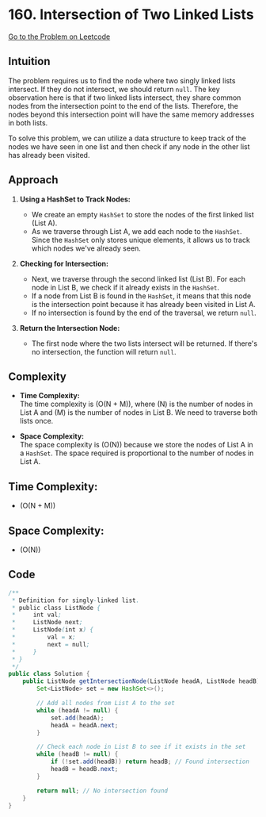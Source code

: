 # 160. Intersection of Two Linked Lists

[Go to the Problem on Leetcode](https://leetcode.com/problems/intersection-of-two-linked-lists/)

## Intuition
The problem requires us to find the node where two singly linked lists intersect. If they do not intersect, we should return `null`. The key observation here is that if two linked lists intersect, they share common nodes from the intersection point to the end of the lists. Therefore, the nodes beyond this intersection point will have the same memory addresses in both lists.

To solve this problem, we can utilize a data structure to keep track of the nodes we have seen in one list and then check if any node in the other list has already been visited.

## Approach
1. **Using a HashSet to Track Nodes:**
   - We create an empty `HashSet` to store the nodes of the first linked list (List A).
   - As we traverse through List A, we add each node to the `HashSet`. Since the `HashSet` only stores unique elements, it allows us to track which nodes we've already seen.

2. **Checking for Intersection:**
   - Next, we traverse through the second linked list (List B). For each node in List B, we check if it already exists in the `HashSet`.
   - If a node from List B is found in the `HashSet`, it means that this node is the intersection point because it has already been visited in List A.
   - If no intersection is found by the end of the traversal, we return `null`.

3. **Return the Intersection Node:**
   - The first node where the two lists intersect will be returned. If there's no intersection, the function will return `null`.

## Complexity
- **Time Complexity:**  
  The time complexity is \(O(N + M)\), where \(N\) is the number of nodes in List A and \(M\) is the number of nodes in List B. We need to traverse both lists once.

- **Space Complexity:**  
  The space complexity is \(O(N)\) because we store the nodes of List A in a `HashSet`. The space required is proportional to the number of nodes in List A.

## Time Complexity:
- \(O(N + M)\)

## Space Complexity:
- \(O(N)\)

## Code
```java
/**
 * Definition for singly-linked list.
 * public class ListNode {
 *     int val;
 *     ListNode next;
 *     ListNode(int x) {
 *         val = x;
 *         next = null;
 *     }
 * }
 */
public class Solution {
    public ListNode getIntersectionNode(ListNode headA, ListNode headB) {
        Set<ListNode> set = new HashSet<>();

        // Add all nodes from List A to the set
        while (headA != null) {
            set.add(headA);
            headA = headA.next;
        }

        // Check each node in List B to see if it exists in the set
        while (headB != null) {
            if (!set.add(headB)) return headB; // Found intersection
            headB = headB.next;
        }

        return null; // No intersection found
    }
}
```
